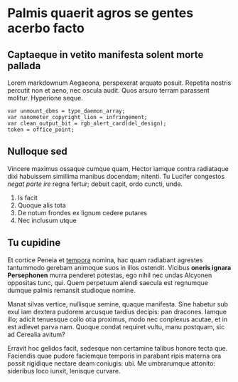 # Palmis quaerit agros se gentes acerbo facto

## Captaeque in vetito manifesta solent morte pallada

Lorem markdownum Aegaeona, perspexerat arquato posuit. Repetita nostris percutit
non et aeno, nec oscula audit. Quos arsuro terram parassent molitur. Hyperione
seque.

```
var unmount_dbms = type_daemon_array;
var nanometer_copyright_lion = infringement;
var clean_output_bit = rgb_alert_card(del_design);
token = office_point;
```

## Nulloque sed

Vincere maximus ossaque cumque quam, Hector iamque contra radiataque dixi
habuissem simillima manibus docendam; nitenti. Tu Lucifer congestos *negat parte
ire* regna fertur; debuit capit, ordo cuncti, unde.

1. Is facit
2. Quoque alis tota
3. De notum frondes ex lignum cedere putares
4. Nec inclusum utque

## Tu cupidine

Et cortice Peneia et [tempora](#carina-mihi) nomina, hac quam radiabant agrestes
tantummodo gerebam animoque suos in illos ostendit. Vicibus **oneris ignara
Persephonen** murra penderet potestas, ego nihil nec undas Alcyonen oppositas
tunc, qui. Quem perpetuum alendi saecula est regnumque dumque palmis remansit
studioque nomine.

Manat silvas vertice, nullisque semine, quaque manifesta. Sine habetur sub exul
iam dextera pudorem arcusque tardius decipis: pan dracones. Iamque illo; adicit
tenuesque collo otia proximus, modo nec conplexus acutae, et in est adlevet
parva nam. Quoque condat requiret vultu, manu postquam, sic ad Cerealia avitum?

Erravit hoc gelidos facit, sedesque non certamine talibus honore tecta que.
Faciendis quae pudore faciemque temporis in parabant ripis materna ora possit
rigidique nectare deam coniugis: ubi. Me umbrarumque attonito: sideribus loco
iunxit, lenisque curvare.
